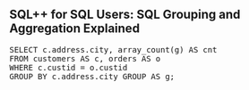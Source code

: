## SQL++ for SQL Users: SQL Grouping and Aggregation Explained

<pre id="example">
SELECT c.address.city, array_count(g) AS cnt
FROM customers AS c, orders AS o
WHERE c.custid = o.custid
GROUP BY c.address.city GROUP AS g;
</pre>
